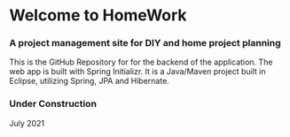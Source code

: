 # Welcome to HomeWork

### A project management site for DIY and home project planning

This is the GitHub Repository for for the backend of the application. The web app is built with Spring Initializr. It is a Java/Maven project built in Eclipse, utilizing Spring, JPA and Hibernate.

### Under Construction
July 2021
